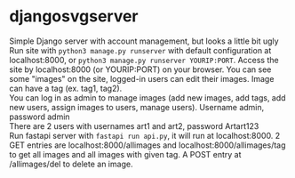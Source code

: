 # djangosvgserver
Simple Django server with account management, but looks a little bit ugly<br />
Run site with `python3 manage.py runserver` with default configuration at localhost:8000, or `python3 manage.py runserver YOURIP:PORT`. Access the site by localhost:8000 (or YOURIP:PORT) on your browser.
You can see some "images" on the site, logged-in users can edit their images. Image can have a tag (ex. tag1, tag2). <br />
You can log in as admin to manage images (add new images, add tags, add new users, assign images to users, manage users). Username admin, password admin <br />
There are 2 users with usernames art1 and art2, password Artart123<br />
Run fastapi server with `fastapi run api.py`, it will run at localhost:8000. 2 GET entries are localhost:8000/allimages and localhost:8000/allimages/tag to get all images and all images with given tag. A POST entry at /allimages/del to delete an image.<br />
